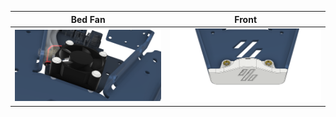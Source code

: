 | Bed Fan                                                | Front                                                   |
| ------------------------------------------------------ |------------------------------------------------------- |
| [![Alt text](/Images/kirigami_fan.png?raw=true "Title")](https://github.com/livinhack/Kirigami-PCB/tree/main/Optional/Bed_Fan) | [![Alt text](/Images/kirigami_front.png?raw=true "Title")](https://github.com/livinhack/Kirigami-PCB/tree/main/Optional/Front)



